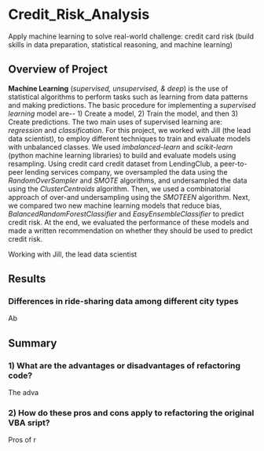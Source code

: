# Credit_Risk_Analysis
Apply machine learning to solve real-world challenge: credit card risk (build skills in data preparation, statistical reasoning, and machine learning) 

## Overview of Project

**Machine Learning** (*supervised, unsupervised, & deep*) is the use of statistical algorithms to perform tasks such as learning from data patterns and making predictions. The basic procedure for implementing a *supervised learning* model are-- 1) Create a model, 2) Train the model, and then 3) Create predictions. The two main uses of supervised learning are: *regression* and *classification*. For this project, we worked with Jill (the lead data scientist), to employ different techniques to train and evaluate models with unbalanced classes. We used *imbalanced-learn* and *scikit-learn* (python machine learning libraries) to build and evaluate models using resampling. Using credit card credit dataset from LendingClub, a peer-to-peer lending services company, we oversampled the data using the *RandomOverSampler* and *SMOTE* algorithms, and undersampled the data using the *ClusterCentroids* algorithm. Then, we used a combinatorial approach of over-and undersampling using the *SMOTEEN* algorithm. Next, we compared two new machine learning models that reduce bias, *BalancedRandomForestClassifier* and *EasyEnsembleClassifier* to predict credit risk. At the end, we evaluated the performance of these models and made a written recommendation on whether they should be used to predict credit risk. 




Working with Jill, the lead data scientist 





## Results

### Differences in ride-sharing data among different city types

Ab


## Summary

### 1) What are the advantages or disadvantages of refactoring code?

The adva

### 2) How do these pros and cons apply to refactoring the original VBA sript? 

Pros of r
